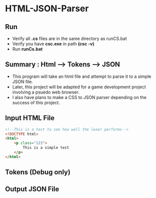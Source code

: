 # HTML-JSON-Parser
## Run
* Verify all **.cs** files are in the same directory as runCS.bat
* Verify you have **csc.exe** in path  **(csc -v)**
* Run **runCs.bat**


## Summary :     Html --> Tokens --> JSON
* This program will take an html file and attempt to parse it to a simple JSON file.
* Later, this project will be adapted for a game development project involving a psuedo web browser.
* I also have plans to make a CSS to JSON parser depending on the success of this project.


## Input HTML File
``` HTML
<!--This is a test to see how well the lexer performs-->
<!DOCTYPE html>
<html>
	<p class="123">
		This is a simple test
	</p>
</html>
```

## Tokens (Debug only)

## Output JSON File
